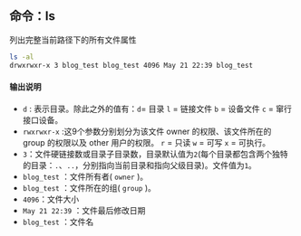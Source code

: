 ## 命令：ls 
列出完整当前路径下的所有文件属性

``` bash
ls -al
drwxrwxr-x 3 blog_test blog_test 4096 May 21 22:39 blog_test
```

#### 输出说明
* `d` : 表示目录。除此之外的值有：`d`= 目录 `l` = 链接文件 `b` = 设备文件 `c` = 窜行接口设备。
* `rwxrwxr-x` :这9个参数分别划分为该文件 owner 的权限、该文件所在的 group 的权限以及 other 用户的权限。 `r` = 只读 `w` = 可写 `x` = 可执行。
* `3`：文件硬链接数或目录子目录数，目录默认值为`2`(每个目录都包含两个独特的目录：`.`、`..`，分别指向当前目录和指向父级目录)。文件值为`1`。
* `blog_test` ：文件所有者( `owner` )。
* `blog_test` ：文件所在的组( `group` )。
* `4096`：文件大小
* `May 21 22:39` ：文件最后修改日期
* `blog_test` ：文件名
